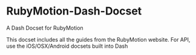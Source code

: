 # RubyMotion-Dash-Docset
A Dash Docset for RubyMotion

This docset includes all the guides from the RubyMotion website. For API, use the iOS/OSX/Android docsets built into Dash